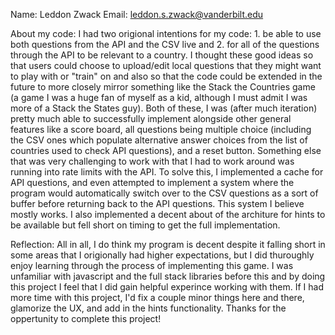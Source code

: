 Name: Leddon Zwack
Email: leddon.s.zwack@vanderbilt.edu

About my code:
I had two origional intentions for my code: 1. be able to use both questions from the API and the CSV live and 2. for all of the questions through the API to be relevant to a country. I thought these good ideas so that users could choose to upload/edit local questions that they might want to play with or "train" on and also so that the code could be extended in the future to more closely mirror something like the Stack the Countries game (a game I was a huge fan of myself as a kid, although I must admit I was more of a Stack the States guy). Both of these, I was (after much iteration) pretty much able to successfully implement alongside other general features like a score board, all questions being multiple choice (including the CSV ones which populate alternative answer choices from the list of countries used to check API questions), and a reset button. Something else that was very challenging to work with that I had to work around was running into rate limits with the API. To solve this, I implemented a cache for API questions, and even attempted to implement a system where the program would automatically switch over to the CSV questions as a sort of buffer before returning back to the API questions. This system I believe mostly works. I also implemented a decent about of the architure for hints to be available but fell short on timing to get the full implementation.

Reflection:
All in all, I do think my program is decent despite it falling short in some areas that I origionally had higher expectations, but I did thuroughly enjoy learning through the process of implementing this game. I was unfamiliar with javascript and the full stack libraries before this and by doing this project I feel that I did gain helpful experince working with them. If I had more time with this project, I'd fix a couple minor things here and there, glamorize the UX, and add in the hints functionality. Thanks for the oppertunity to complete this project!